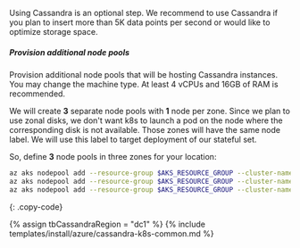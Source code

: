 Using Cassandra is an optional step. 
We recommend to use Cassandra if you plan to insert more than 5K data points per second or would like to optimize storage space.

##### Provision additional node pools

Provision additional node pools that will be hosting Cassandra instances. 
You may change the machine type. At least 4 vCPUs and 16GB of RAM is recommended.

We will create **3** separate node pools with **1** node per zone. 
Since we plan to use zonal disks, we don't want k8s to launch a pod on the node where the corresponding disk is not available.
Those zones will have the same node label. We will use this label to target deployment of our stateful set.

So,  define **3** node pools in three zones for your location:

```bash
az aks nodepool add --resource-group $AKS_RESOURCE_GROUP --cluster-name $TB_CLUSTER_NAME --name tbcassandra1 --node-count 1 --zones 1 --labels role=cassandra
az aks nodepool add --resource-group $AKS_RESOURCE_GROUP --cluster-name $TB_CLUSTER_NAME --name tbcassandra2 --node-count 1 --zones 2 --labels role=cassandra
az aks nodepool add --resource-group $AKS_RESOURCE_GROUP --cluster-name $TB_CLUSTER_NAME --name tbcassandra3 --node-count 1 --zones 3 --labels role=cassandra
```
{: .copy-code}

{% assign tbCassandraRegion = "dc1" %}
{% include templates/install/azure/cassandra-k8s-common.md %}